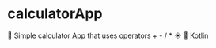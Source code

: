 # calculatorApp
:file_folder: Simple calculator App that uses operators + - / * :sunny:
:baby: Kotlin
